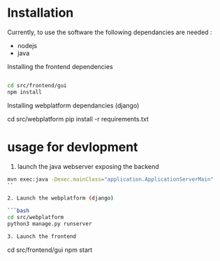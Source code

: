 # Installation 

Currently, to use the software the following dependancies are needed : 

- nodejs
- java


Installing the frontend dependencies

```bash

cd src/frontend/gui
npm install 

```

Installing webplatform dependancies (django)

cd src/webplatform
pip install -r requirements.txt


# usage for devlopment 

1. launch the java webserver exposing the backend

```bash
mvn exec:java -Dexec.mainClass="application.ApplicationServerMain"
``

2. Launch the webplatform (django)

```bash
cd src/webplatform
python3 manage.py runserver

3. Launch the frontend

```
cd src/frontend/gui
npm start

```
